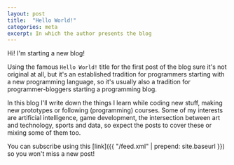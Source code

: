```yaml
---
layout: post
title:  "Hello World!"
categories: meta
excerpt: In which the author presents the blog
---
```


Hi! I'm starting a new blog!

Using the famous `Hello World!` title for the first post of the blog sure it's not original at all, but it's an established tradition for programmers starting with a new programming language, so it's usually also a tradition for programmer-bloggers starting a programming blog.

In this blog I'll write down the things I learn while coding new stuff, making new prototypes or following (programming) courses. Some of my interests are artificial intelligence, game development, the intersection between art and technology, sports and data, so expect the posts to cover these or mixing some of them too.

You can subscribe using this [link]({{ "/feed.xml" | prepend: site.baseurl }}) so you won't miss a new post!